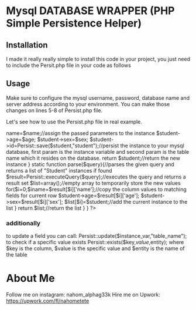 # Mysql DATABASE WRAPPER (PHP Simple Persistence Helper)
## Installation
 I made it really really simple to install this code in your project,
 you just need to include the Persit.php file in your code as follows

 <?php
  require_once "Persist.php";
  ?>
## Usage
 Make sure to configure the mysql username, password, database name and server address according to your environment.
 You can make those changes on lines 5-8 of Persist.php file.
 
 Let's see how to use the Persist.php file in real example.

 <?php
 	require_once "Persist.php";
 	class Student{
 		var $id;//assumed to be auto-incremented, unique field on database table
 		var $name;//variable name should match the field name on the database table
 		var $age;//variable name should match the field name on the database table
 		var $sex;//variable name should match the field name on the database table
 		function __construct(){}//empty constructor, you can put your code here if needed
 		static function create($name,$age,sex){//this method will create a student instance and persist to database, returns the instance
 			$student=new Student();//create a new empty student instance
 			$student->name=$name;//assign the passed parameters to the instance
 			$student->age=$age;
 			$student->sex=$sex;
 			$student->id=Persist::save($student,"student");//persist the instance to your mysql database, first param is the instance variable and second param is the table name which it resides on the database.
 			return $student;//return the new instance
 		}
 		static function parse($query){//parses the given query and returns a list of "Student" instances if found
 			$result=Persist::executeQuery($query);//executes the query and returns a result set
 			$list=array();//empty array to temporarily store the new values
 			for($i=0;$i<count($result);$i++){
 				$student=new Student();
 				$student->name=$result[$i]['name'];//copy the column values to matching fields for current row
 				$student->age=$result[$i]['age'];
 				$student->sex=$result[$i]['sex'];
 				$list[$i]=$student;//add the current instance to the list
 			}
 			return $list;//return the list
 		}
 	}
 ?>
 ### additionally
 to update a field you can call:
  Persist::update($instance_var,"table_name");
 to check if a specific value exists
  Persist::exists($key,$value,$entity); where $key is the column, $value is the specific value and $entity is the name of the table
 # About Me
  Follow me on instagram: nahom_alphag33k
  Hire me on Upwork: https://upwork.com/fl/nahometete
  